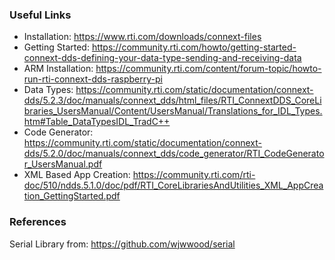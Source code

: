### Useful Links
- Installation: https://www.rti.com/downloads/connext-files
- Getting Started: https://community.rti.com/howto/getting-started-connext-dds-defining-your-data-type-sending-and-receiving-data
- ARM Installation: https://community.rti.com/content/forum-topic/howto-run-rti-connext-dds-raspberry-pi
- Data Types: https://community.rti.com/static/documentation/connext-dds/5.2.3/doc/manuals/connext_dds/html_files/RTI_ConnextDDS_CoreLibraries_UsersManual/Content/UsersManual/Translations_for_IDL_Types.htm#Table_DataTypesIDL_TradC++
- Code Generator: https://community.rti.com/static/documentation/connext-dds/5.2.0/doc/manuals/connext_dds/code_generator/RTI_CodeGenerator_UsersManual.pdf
- XML Based App Creation: https://community.rti.com/rti-doc/510/ndds.5.1.0/doc/pdf/RTI_CoreLibrariesAndUtilities_XML_AppCreation_GettingStarted.pdf

### References
Serial Library from: https://github.com/wjwwood/serial 
